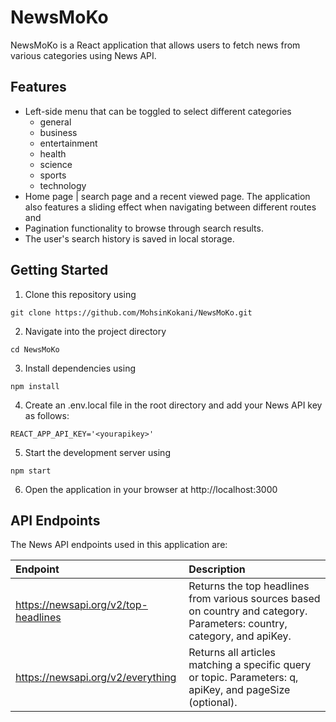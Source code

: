 
# NewsMoKo

NewsMoKo is a React application that allows users to fetch news from various categories using News API.

## Features
*  Left-side menu that can be toggled to select different categories
   * general
   * business
   * entertainment
   * health
   * science
   * sports
   * technology
* Home page | search page and a recent viewed page. The application also features a sliding effect when navigating between different routes and 
* Pagination functionality to browse through search results. 
* The user's search history is saved in local storage.

## Getting Started
1. Clone this repository using 
```
git clone https://github.com/MohsinKokani/NewsMoKo.git
```
2. Navigate into the project directory 
```
cd NewsMoKo
```
3. Install dependencies using 
```
npm install
```
4. Create an .env.local file in the root directory and add your News API key as follows:
```
REACT_APP_API_KEY='<yourapikey>'
```
5. Start the development server using 
```
npm start
```
6. Open the application in your browser at http://localhost:3000

## API Endpoints
The News API endpoints used in this application are:

Endpoint  | Description |
:------------- | :------------- |
https://newsapi.org/v2/top-headlines  | Returns the top headlines from various sources based on country and category. Parameters: country, category, and apiKey.|
https://newsapi.org/v2/everything  | Returns all articles matching a specific query or topic. Parameters: q, apiKey, and pageSize (optional).|
